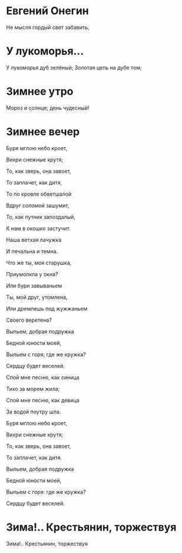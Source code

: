 # Евгений Онегин

Не мысля гордый свет забавить,

# У лукоморья...

У лукоморья дуб зелёный;
Золотая цепь на дубе том;

# Зимнее утро

Мороз и солнце; день чудесный!

# Зимнее вечер

Буря мглою небо кроет,

Вихри снежные крутя;

То, как зверь, она завоет,

То заплачет, как дитя,

То по кровле обветшалой

Вдруг соломой зашумит,

То, как путник запоздалый,

К нам в окошко застучит.

Наша ветхая лачужка

И печальна и темна.

Что же ты, моя старушка,

Приумолкла у окна?

Или бури завываньем

Ты, мой друг, утомлена,

Или дремлешь под жужжаньем

Своего веретена?

Выпьем, добрая подружка

Бедной юности моей,

Выпьем с горя; где же кружка?

Сердцу будет веселей.

Спой мне песню, как синица

Тихо за морем жила;

Спой мне песню, как девица

За водой поутру шла.

Буря мглою небо кроет,

Вихри снежные крутя;

То, как зверь, она завоет,

То заплачет, как дитя.

Выпьем, добрая подружка

Бедной юности моей,

Выпьем с горя: где же кружка?

Сердцу будет веселей.

# Зима!.. Крестьянин, торжествуя

Зима!.. Крестьянин, торжествуя
